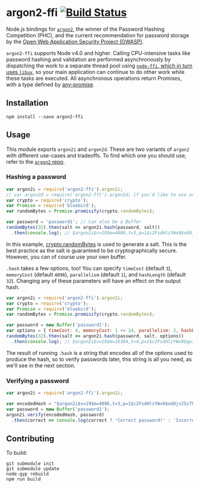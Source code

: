 # argon2-ffi [![Build Status](https://travis-ci.org/cjlarose/argon2-ffi.svg?branch=master)](https://travis-ci.org/cjlarose/argon2-ffi)

Node.js bindings for [`argon2`][argon2], the winner of the Password
Hashing Competition (PHC), and the current recommendation for
password storage by the [Open Web Application Security Project
(OWASP)][owasp].

`argon2-ffi` supports Node v4.0 and higher. Calling CPU-intensive tasks like
password hashing and validation are performed asynchronously by dispatching the
work to a separate thread pool using [`node-ffi`, which in turn uses
`libuv`][async-library-calls], so your main application can continue to do
other work while these tasks are executed. All asynchronous operations return
Promises, with a type defined by [any-promise](https://www.npmjs.com/package/any-promise).

[async-library-calls]: https://github.com/node-ffi/node-ffi/wiki/Node-FFI-Tutorial#async-library-calls

## Installation

    npm install --save argon2-ffi

## Usage

This module exports `argon2i` and `argon2d`. These are two variants
of `argon2` with different use-cases and tradeoffs. To find which
one you should use, refer to the [`argon2` repo][argon2].


### Hashing a password

```javascript
var argon2i = require('argon2-ffi').argon2i;
// var argon2d = require('argon2-ffi').argon2d; if you'd like to use argon2d
var crypto = require('crypto');
var Promise = require('bluebird');
var randomBytes = Promise.promisify(crypto.randomBytes);

var password = 'password1'; // Can also be a Buffer
randomBytes(32).then(salt => argon2i.hash(password, salt))
  .then(console.log); // $argon2i$v=19$m=4096,t=3,p=1$c2FsdHlzYWx0$oG0js25z7kM30xSg9+nAKtU0hrPa0UnvRnqQRZXHCV8
```

In this example,
[crypto.randomBytes](https://nodejs.org/api/crypto.html#crypto_crypto_randombytes_size_callback)
is used to generate a salt. This is the best practice as the salt is guaranteed
to be cryptographically secure. However, you can of course use your own buffer.

`.hash` takes a few options, too! You can specify `timeCost` (default `3`),
`memoryCost` (default `4096`), `parallelism` (default
`1`), and `hashLength` (default `32`). Changing any of these parameters will
have an effect on the output hash.

```javascript
var argon2i = require('argon2-ffi').argon2i;
var crypto = require('crypto');
var Promise = require('bluebird');
var randomBytes = Promise.promisify(crypto.randomBytes);

var password = new Buffer('password1');
var options = { timeCost: 4, memoryCost: 1 << 14, parallelism: 2, hashLength: 64 };
randomBytes(32).then(salt => argon2i.hash(password, salt, options))
  .then(console.log); // $argon2i$v=19$m=16384,t=4,p=2$c2FsdHlzYWx0$gwJY/FsXNSR3aS1ChVTgDZ9HbF3V7sbbYE5UmQsdXFHB4Tt6/RVtFWGIIJnzZ62nL9miurrvJnxhvORK64ddFg
```

The result of running `.hash` is a string that encodes all of the options used
to produce the hash, so to verify passwords later, this string is all you need,
as we'll see in the next section.

### Verifying a password

```javascript
var argon2i = require('argon2-ffi').argon2i;

var encodedHash = "$argon2i$v=19$m=4096,t=3,p=1$c2FsdHlzYWx0$oG0js25z7kM30xSg9+nAKtU0hrPa0UnvRnqQRZXHCV8";
var password = new Buffer('password1');
argon2i.verify(encodedHash, password)
  .then(correct => console.log(correct ? 'Correct password!' : 'Incorrect password'));
```

## Contributing

To build:

    git submodule init
    git submodule update
    node-gyp rebuild
    npm run build

[argon2]: https://github.com/P-H-C/phc-winner-argon2
[owasp]: https://www.owasp.org/index.php/Password_Storage_Cheat_Sheet

